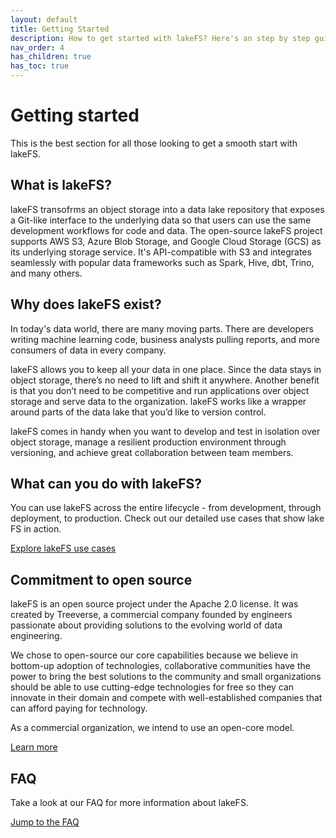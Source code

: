 ```yaml
---
layout: default
title: Getting Started
description: How to get started with lakeFS? Here's an step by step guide
nav_order: 4
has_children: true
has_toc: true
---
```


# Getting started

This is the best section for all those looking to get a smooth start with lakeFS.

## What is lakeFS?

lakeFS transofrms an object storage into a data lake repository that exposes a Git-like interface to the underlying data so that users can use the same development 
workflows for code and data. The open-source lakeFS project supports AWS S3, Azure Blob Storage, and Google Cloud Storage (GCS) 
as its underlying storage service. It's API-compatible with S3 and integrates seamlessly with popular data frameworks 
such as Spark, Hive, dbt, Trino, and many others.

## Why does lakeFS exist?

In today's data world, there are many moving parts. There are developers writing machine learning code, business analysts pulling reports, 
and more consumers of data in every company. 

lakeFS allows you to keep all your data in one place. Since the data stays in object storage, there’s no need to lift and shift it anywhere. 
Another benefit is that you don’t need to be competitive and run applications over object storage and serve data to the organization. 
lakeFS works like a wrapper around parts of the data lake that you’d like to version control. 

lakeFS comes in handy when you want to develop and test in isolation over object storage, manage a resilient production environment through versioning, 
and achieve great collaboration between team members.

## What can you do with lakeFS?

You can use lakeFS across the entire lifecycle - from development, through deployment, to production. Check out our detailed use cases that show lake FS in action.

[Explore lakeFS use cases](https://docs.lakefs.io/usecases/) 

## Commitment to open source

lakeFS is an open source project under the Apache 2.0 license. It was created by Treeverse, a commercial company founded by engineers passionate 
about providing solutions to the evolving world of data engineering. 

We chose to open-source our core capabilities because we believe in bottom-up adoption of technologies, 
collaborative communities have the power to bring the best solutions to the community and small organizations 
should be able to use cutting-edge technologies for free so they can innovate in their domain and 
compete with well-established companies that can afford paying for technology. 

As a commercial organization, we intend to use an open-core model.

[Learn more](https://docs.lakefs.io/commitment.html)

## FAQ

Take a look at our FAQ for more information about lakeFS.

[Jump to the FAQ](https://docs.lakefs.io/faq.html)

